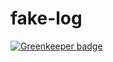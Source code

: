 # fake-log

[![Greenkeeper badge](https://badges.greenkeeper.io/wulkanowy/fake-log.svg)](https://greenkeeper.io/)
